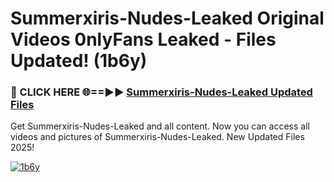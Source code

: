 # Summerxiris-Nudes-Leaked Original Videos 0nlyFans Leaked - Files Updated! (1b6y)

<h3>🔴 CLICK HERE 🌐==►► <a href="https://tinyurl.com/5h6xmrr3" rel="nofollow">Summerxiris-Nudes-Leaked Updated Files</a></h3>

Get Summerxiris-Nudes-Leaked and all content. Now you can access all videos and pictures of Summerxiris-Nudes-Leaked. New Updated Files 2025!

[![1b6y](https://i.imgur.com/KVD873Z.gif)](https://tinyurl.com/5h6xmrr3)
